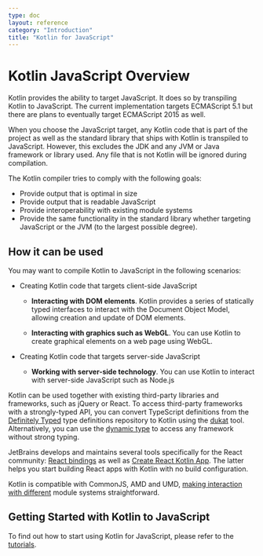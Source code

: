 ```yaml
---
type: doc
layout: reference
category: "Introduction"
title: "Kotlin for JavaScript"
---
```


# Kotlin JavaScript Overview

Kotlin provides the ability to target JavaScript. It does so by transpiling Kotlin to JavaScript. The current implementation targets ECMAScript 5.1 but there are plans to eventually target ECMAScript 2015 as well.

When you choose the JavaScript target, any Kotlin code that is part of the project as well as the standard library that ships with Kotlin is transpiled to JavaScript. However, this excludes the JDK and any JVM or Java framework or library used. Any file that is not Kotlin will be ignored during compilation.

The Kotlin compiler tries to comply with the following goals:

* Provide output that is optimal in size
* Provide output that is readable JavaScript
* Provide interoperability with existing module systems
* Provide the same functionality in the standard library whether targeting JavaScript or the JVM (to the largest possible degree).

## How it can be used

You may want to compile Kotlin to JavaScript in the following scenarios:

* Creating Kotlin code that targets client-side JavaScript

    * **Interacting with DOM elements**. Kotlin provides a series of statically typed interfaces to interact with the Document Object Model, allowing creation and update of DOM elements.

    * **Interacting with graphics such as WebGL**. You can use Kotlin to create graphical elements on a web page using WebGL.

* Creating Kotlin code that targets server-side JavaScript

    * **Working with server-side technology**. You can use Kotlin to interact with server-side JavaScript such as Node.js

Kotlin can be used together with existing third-party libraries and frameworks, such as jQuery or React. To access third-party frameworks
with a strongly-typed API, you can convert TypeScript definitions from the [Definitely Typed](http://definitelytyped.org/)
type definitions repository to Kotlin using the [dukat](https://github.com/kotlin/dukat) tool. Alternatively, you can use
the [dynamic type](dynamic-type.html) to access any framework without strong typing.

JetBrains develops and maintains several tools specifically for the React community: [React bindings](https://github.com/JetBrains/kotlin-wrappers) as well as [Create React Kotlin App](https://github.com/JetBrains/create-react-kotlin-app). The latter helps you start building React apps with Kotlin with no build configuration.

Kotlin is compatible with CommonJS, AMD and UMD, [making interaction with different](/docs/tutorials/javascript/working-with-modules/working-with-modules.html) module systems straightforward.


## Getting Started with Kotlin to JavaScript

To find out how to start using Kotlin for JavaScript, please refer to the [tutorials](/docs/tutorials/javascript/kotlin-to-javascript/kotlin-to-javascript.html).
